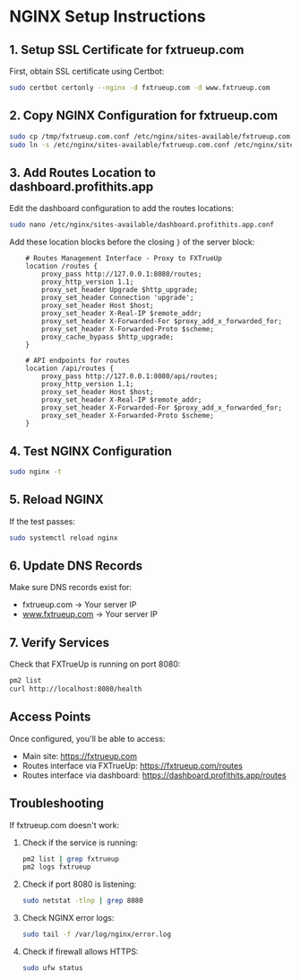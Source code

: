 # NGINX Setup Instructions

## 1. Setup SSL Certificate for fxtrueup.com

First, obtain SSL certificate using Certbot:

```bash
sudo certbot certonly --nginx -d fxtrueup.com -d www.fxtrueup.com
```

## 2. Copy NGINX Configuration for fxtrueup.com

```bash
sudo cp /tmp/fxtrueup.com.conf /etc/nginx/sites-available/fxtrueup.com.conf
sudo ln -s /etc/nginx/sites-available/fxtrueup.com.conf /etc/nginx/sites-enabled/
```

## 3. Add Routes Location to dashboard.profithits.app

Edit the dashboard configuration to add the routes locations:

```bash
sudo nano /etc/nginx/sites-available/dashboard.profithits.app.conf
```

Add these location blocks before the closing `}` of the server block:

```nginx
    # Routes Management Interface - Proxy to FXTrueUp
    location /routes {
        proxy_pass http://127.0.0.1:8080/routes;
        proxy_http_version 1.1;
        proxy_set_header Upgrade $http_upgrade;
        proxy_set_header Connection 'upgrade';
        proxy_set_header Host $host;
        proxy_set_header X-Real-IP $remote_addr;
        proxy_set_header X-Forwarded-For $proxy_add_x_forwarded_for;
        proxy_set_header X-Forwarded-Proto $scheme;
        proxy_cache_bypass $http_upgrade;
    }

    # API endpoints for routes
    location /api/routes {
        proxy_pass http://127.0.0.1:8080/api/routes;
        proxy_http_version 1.1;
        proxy_set_header Host $host;
        proxy_set_header X-Real-IP $remote_addr;
        proxy_set_header X-Forwarded-For $proxy_add_x_forwarded_for;
        proxy_set_header X-Forwarded-Proto $scheme;
    }
```

## 4. Test NGINX Configuration

```bash
sudo nginx -t
```

## 5. Reload NGINX

If the test passes:

```bash
sudo systemctl reload nginx
```

## 6. Update DNS Records

Make sure DNS records exist for:
- fxtrueup.com → Your server IP
- www.fxtrueup.com → Your server IP

## 7. Verify Services

Check that FXTrueUp is running on port 8080:

```bash
pm2 list
curl http://localhost:8080/health
```

## Access Points

Once configured, you'll be able to access:

- Main site: https://fxtrueup.com
- Routes interface via FXTrueUp: https://fxtrueup.com/routes
- Routes interface via dashboard: https://dashboard.profithits.app/routes

## Troubleshooting

If fxtrueup.com doesn't work:

1. Check if the service is running:
   ```bash
   pm2 list | grep fxtrueup
   pm2 logs fxtrueup
   ```

2. Check if port 8080 is listening:
   ```bash
   sudo netstat -tlnp | grep 8080
   ```

3. Check NGINX error logs:
   ```bash
   sudo tail -f /var/log/nginx/error.log
   ```

4. Check if firewall allows HTTPS:
   ```bash
   sudo ufw status
   ```